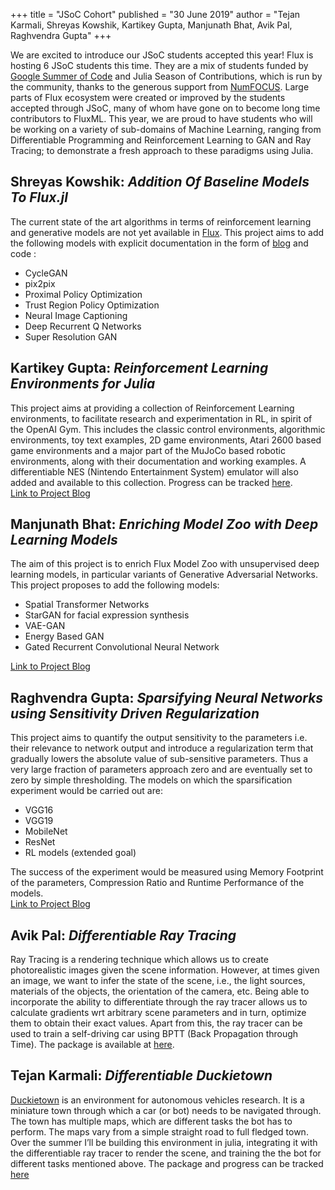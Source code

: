 +++
title = "JSoC Cohort"
published = "30 June 2019"
author = "Tejan Karmali, Shreyas Kowshik, Kartikey Gupta, Manjunath Bhat, Avik Pal, Raghvendra Gupta"
+++

We are excited to introduce our JSoC students accepted this year! Flux is hosting 6 JSoC students this time. They are a mix of students funded by [Google Summer of Code](https://summerofcode.withgoogle.com/) and Julia Season of Contributions, which is run by the community, thanks to the generous support from [NumFOCUS](https://numfocus.org/). Large parts of Flux ecosystem were created or improved by the students accepted through JSoC, many of whom have gone on to become long time contributors to FluxML. This year, we are proud to have students who will be working on a variety of sub-domains of Machine Learning, ranging from Differentiable Programming and Reinforcement Learning to GAN and Ray Tracing; to demonstrate a fresh approach to these paradigms using Julia.


## Shreyas Kowshik: _Addition Of Baseline Models To Flux.jl_

The current state of the art algorithms in terms of reinforcement learning and generative models are not yet available in [Flux](https://github.com/FluxML). This project aims to add the following models with explicit documentation in the form of [blog](https://shreyas-kowshik.github.io/) and code : 

* CycleGAN
* pix2pix
* Proximal Policy Optimization
* Trust Region Policy Optimization
* Neural Image Captioning
* Deep Recurrent Q Networks
* Super Resolution GAN

## Kartikey Gupta: _Reinforcement Learning Environments for Julia_

This project aims at providing a collection of Reinforcement Learning environments, to facilitate research and experimentation in RL, in spirit of the OpenAI Gym. This includes the classic control environments, algorithmic environments, toy text examples, 2D game environments, Atari 2600 based game environments and a major part of the MuJoCo based robotic environments, along with their documentation and working examples. A differentiable NES (Nintendo Entertainment System) emulator will also added and available to this collection. Progress can be tracked [here](https://github.com/FluxML/Gym.jl).  
[Link to Project Blog](https://nextjournal.com/kraftpunk97)

## Manjunath Bhat: _Enriching Model Zoo with Deep Learning Models_

The aim of this project is to enrich Flux Model Zoo with unsupervised deep learning models, in particular variants of Generative Adversarial Networks. This project proposes to add the following models: 
* Spatial Transformer Networks 
* StarGAN for facial expression synthesis 
* VAE-GAN 
* Energy Based GAN 
* Gated Recurrent Convolutional Neural Network  

[Link to Project Blog](https://medium.com/@manjunathbhat9920)

## Raghvendra Gupta: _Sparsifying Neural Networks using Sensitivity Driven Regularization_

This project aims to quantify the output sensitivity to the parameters i.e. their relevance to network output and introduce a regularization term that gradually lowers the absolute value of sub-sensitive parameters. Thus a very large fraction of parameters approach zero and are eventually set to zero by simple thresholding. The models on which the sparsification experiment would be carried out are:
* VGG16
* VGG19
* MobileNet
* ResNet
* RL models (extended goal)  

The success of the experiment would be measured using Memory Footprint of the parameters, Compression Ratio and Runtime Performance of the models.  
[Link to Project Blog](https://medium.com/@raghav090897)

## Avik Pal: _Differentiable Ray Tracing_

Ray Tracing is a rendering technique which allows us to create photorealistic images given the scene information. However, at times given an image, we want to infer the state of the scene, i.e., the light sources, materials of the objects, the orientation of the camera, etc. Being able to incorporate the ability to differentiate through the ray tracer allows us to calculate gradients wrt arbitrary scene parameters and in turn, optimize them to obtain their exact values. Apart from this, the ray tracer can be used to train a self-driving car using BPTT (Back Propagation through Time). The package is available at [here](https://github.com/avik-pal/RayTracer.jl).

## Tejan Karmali: _Differentiable Duckietown_

[Duckietown](https://www.duckietown.org/) is an environment for autonomous vehicles research. It is a miniature town through which a car (or bot) needs to be navigated through. The town has multiple maps, which are different tasks the bot has to perform. The maps vary from a simple straight road to full fledged town. Over the summer I’ll be building this environment in julia, integrating it with the differentiable ray tracer to render the scene, and training the the bot for different tasks mentioned above. The package and progress can be tracked [here](https://github.com/tejank10/Duckietown.jl)
